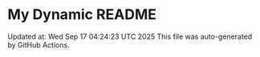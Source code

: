 # My Dynamic README
Updated at: Wed Sep 17 04:24:23 UTC 2025
This file was auto-generated by GitHub Actions.
